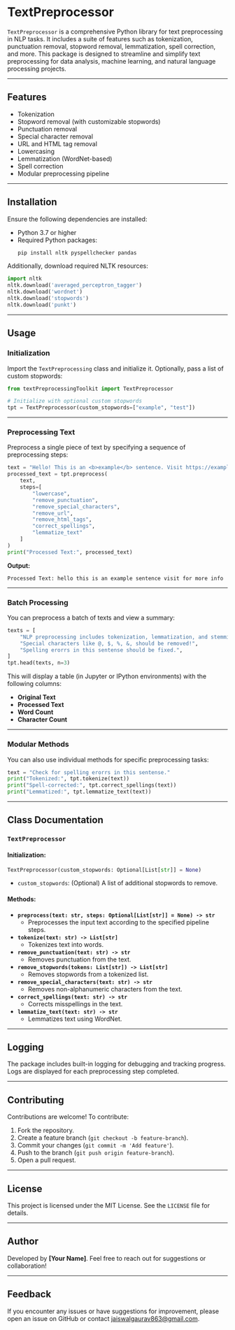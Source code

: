 

# TextPreprocessor

`TextPreprocessor` is a comprehensive Python library for text preprocessing in NLP tasks. It includes a suite of features such as tokenization, punctuation removal, stopword removal, lemmatization, spell correction, and more. This package is designed to streamline and simplify text preprocessing for data analysis, machine learning, and natural language processing projects.

---

## Features

- Tokenization
- Stopword removal (with customizable stopwords)
- Punctuation removal
- Special character removal
- URL and HTML tag removal
- Lowercasing
- Lemmatization (WordNet-based)
- Spell correction
- Modular preprocessing pipeline

---

## Installation

Ensure the following dependencies are installed:
- Python 3.7 or higher
- Required Python packages:
  ```bash
  pip install nltk pyspellchecker pandas
  ```

Additionally, download required NLTK resources:
```python
import nltk
nltk.download('averaged_perceptron_tagger')
nltk.download('wordnet')
nltk.download('stopwords')
nltk.download('punkt')
```

---

## Usage

### Initialization

Import the `TextPreprocessing` class and initialize it. Optionally, pass a list of custom stopwords:

```python
from textPreprocessingToolkit import TextPreprocessor

# Initialize with optional custom stopwords
tpt = TextPreprocessor(custom_stopwords=["example", "test"])
```

---

### Preprocessing Text

Preprocess a single piece of text by specifying a sequence of preprocessing steps:

```python
text = "Hello! This is an <b>example</b> sentence. Visit https://example.com for more info!"
processed_text = tpt.preprocess(
    text, 
    steps=[
        "lowercase",
        "remove_punctuation",
        "remove_special_characters",
        "remove_url",
        "remove_html_tags",
        "correct_spellings",
        "lemmatize_text"
    ]
)
print("Processed Text:", processed_text)
```

**Output:**
```
Processed Text: hello this is an example sentence visit for more info
```

---

### Batch Processing

You can preprocess a batch of texts and view a summary:

```python
texts = [
    "NLP preprocessing includes tokenization, lemmatization, and stemming.",
    "Special characters like @, $, %, &, should be removed!",
    "Spelling erorrs in this sentense should be fixed.",
]
tpt.head(texts, n=3)
```

This will display a table (in Jupyter or IPython environments) with the following columns:
- **Original Text**
- **Processed Text**
- **Word Count**
- **Character Count**

---

### Modular Methods

You can also use individual methods for specific preprocessing tasks:

```python
text = "Check for spelling erorrs in this sentense."
print("Tokenized:", tpt.tokenize(text))
print("Spell-corrected:", tpt.correct_spellings(text))
print("Lemmatized:", tpt.lemmatize_text(text))
```

---

## Class Documentation

### `TextPreprocessor`

#### Initialization:
```python
TextPreprocessor(custom_stopwords: Optional[List[str]] = None)
```
- `custom_stopwords`: (Optional) A list of additional stopwords to remove.

#### Methods:
- **`preprocess(text: str, steps: Optional[List[str]] = None) -> str`**
  - Preprocesses the input text according to the specified pipeline steps.
- **`tokenize(text: str) -> List[str]`**
  - Tokenizes text into words.
- **`remove_punctuation(text: str) -> str`**
  - Removes punctuation from the text.
- **`remove_stopwords(tokens: List[str]) -> List[str]`**
  - Removes stopwords from a tokenized list.
- **`remove_special_characters(text: str) -> str`**
  - Removes non-alphanumeric characters from the text.
- **`correct_spellings(text: str) -> str`**
  - Corrects misspellings in the text.
- **`lemmatize_text(text: str) -> str`**
  - Lemmatizes text using WordNet.

---

## Logging

The package includes built-in logging for debugging and tracking progress. Logs are displayed for each preprocessing step completed.

---

## Contributing

Contributions are welcome! To contribute:
1. Fork the repository.
2. Create a feature branch (`git checkout -b feature-branch`).
3. Commit your changes (`git commit -m 'Add feature'`).
4. Push to the branch (`git push origin feature-branch`).
5. Open a pull request.

---

## License

This project is licensed under the MIT License. See the `LICENSE` file for details.

---

## Author

Developed by **[Your Name]**. Feel free to reach out for suggestions or collaboration!

---

## Feedback

If you encounter any issues or have suggestions for improvement, please open an issue on GitHub or contact jaiswalgaurav863@gmail.com.

